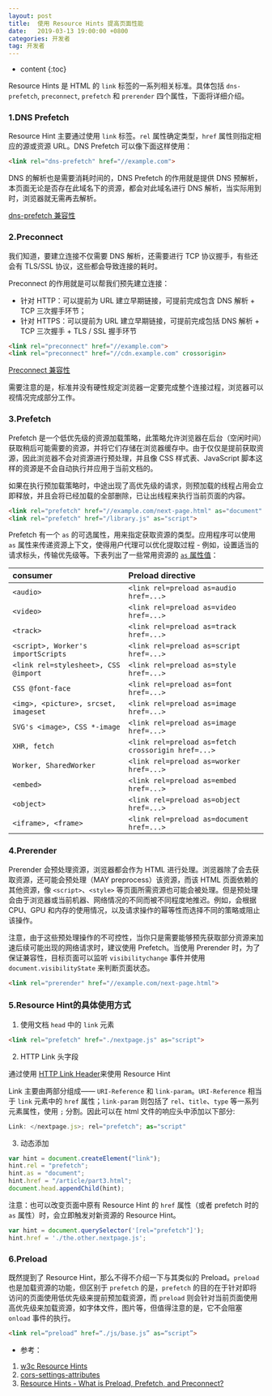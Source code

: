 ```yaml
---
layout: post
title:  使用 Resource Hints 提高页面性能
date:   2019-03-13 19:00:00 +0800
categories: 开发者
tag: 开发者
---
```


* content
{:toc}

Resource Hints 是 HTML 的 `link` 标签的一系列相关标准。具体包括 `dns-prefetch`, `preconnect`, `prefetch` 和 `prerender` 四个属性，下面将详细介绍。

### 1.DNS Prefetch

Resource Hint 主要通过使用 `link` 标签。`rel` 属性确定类型，`href` 属性则指定相应的源或资源 URL。DNS Prefetch 可以像下面这样使用：

```html
<link rel="dns-prefetch" href="//example.com">
```

DNS 的解析也是需要消耗时间的，DNS Prefetch 的作用就是提供 DNS 预解析，本页面无论是否存在此域名下的资源，都会对此域名进行 DNS 解析，当实际用到时，浏览器就无需再去解析。

[dns-prefetch 兼容性](https://caniuse.com/#search=dns-prefetch)

### 2.Preconnect

我们知道，要建立连接不仅需要 DNS 解析，还需要进行 TCP 协议握手，有些还会有 TLS/SSL 协议，这些都会导致连接的耗时。

Preconnect 的作用就是可以帮我们预先建立连接：

* 针对 HTTP：可以提前为 URL 建立早期链接，可提前完成包含 DNS 解析 + TCP 三次握手环节；
* 针对 HTTPS：可以提前为 URL 建立早期链接，可提前完成包括 DNS 解析 + TCP 三次握手 + TLS / SSL 握手环节

```html
<link rel="preconnect" href="//example.com">
<link rel="preconnect" href="//cdn.example.com" crossorigin>
```

[Preconnect 兼容性](https://caniuse.com/#search=Preconnect)

需要注意的是，标准并没有硬性规定浏览器一定要完成整个连接过程，浏览器可以视情况完成部分工作。

### 3.Prefetch

Prefetch 是一个低优先级的资源加载策略，此策略允许浏览器在后台（空闲时间）获取稍后可能需要的资源，并将它们存储在浏览器缓存中。由于仅仅是提前获取资源，因此浏览器不会对资源进行预处理，并且像 CSS 样式表、JavaScript 脚本这样的资源是不会自动执行并应用于当前文档的。

如果在执行预加载策略时，中途出现了高优先级的请求，则预加载的线程占用会立即释放，并且会将已经加载的全部删除，已让出线程来执行当前页面的内容。

```html
<link rel="prefetch" href="//example.com/next-page.html" as="document" crossorigin="use-credentials">
<link rel="prefetch" href="/library.js" as="script">
```

Prefetch 有一个 `as` 的可选属性，用来指定获取资源的类型。应用程序可以使用 `as` 属性来传递资源上下文，使得用户代理可以优化提取过程 - 例如，设置适当的请求标头，传输优先级等。下表列出了一些常用资源的 [`as` 属性值](https://www.w3.org/TR/preload/#as-attribute)：

| consumer | Preload directive |
| :--- | :--- |
| `<audio>` | `<link rel=preload as=audio href=...>` |
| `<video>` | `<link rel=preload as=video href=...>` |
| `<track>` | `<link rel=preload as=track href=...>` |
| `<script>, Worker's importScripts` | `<link rel=preload as=script href=...>` |
| `<link rel=stylesheet>, CSS @import` | `<link rel=preload as=style href=...>` |
| `CSS @font-face` | `<link rel=preload as=font href=...>` |
| `<img>, <picture>, srcset, imageset` | `<link rel=preload as=image href=...>` |
| `SVG's <image>, CSS *-image` | `<link rel=preload as=image href=...>` |
| `XHR, fetch` | `<link rel=preload as=fetch crossorigin href=...>` |
| `Worker, SharedWorker` | `<link rel=preload as=worker href=...>` |
| `<embed>` | `<link rel=preload as=embed href=...>` |
| `<object>` | `<link rel=preload as=object href=...>` |
| `<iframe>, <frame>` | `<link rel=preload as=document href=...>` |

### 4.Prerender

Prerender 会预处理资源，浏览器都会作为 HTML 进行处理。浏览器除了会去获取资源，还可能会预处理（MAY preprocess）该资源，而该 HTML 页面依赖的其他资源，像 `<script>`、`<style>` 等页面所需资源也可能会被处理。但是预处理会由于浏览器或当前机器、网络情况的不同而被不同程度地推迟。例如，会根据 CPU、GPU 和内存的使用情况，以及请求操作的幂等性而选择不同的策略或阻止该操作。

注意，由于这些预处理操作的不可控性，当你只是需要能够预先获取部分资源来加速后续可能出现的网络请求时，建议使用 Prefetch。当使用 Prerender 时，为了保证兼容性，目标页面可以监听 `visibilitychange` 事件并使用 `document.visibilityState` 来判断页面状态。

```html
<link rel="prerender" href="//example.com/next-page.html">
```

### 5.Resource Hint的具体使用方式

1. 使用文档 `head` 中的 `link` 元素

```html
<link rel="prefetch" href="./nextpage.js" as="script">
```

2. HTTP Link 头字段

通过使用 [HTTP Link Header](https://tools.ietf.org/html/rfc5988)来使用 Resource Hint

Link 主要由两部分组成—— `URI-Reference` 和 `link-param`。`URI-Reference` 相当于 `link` 元素中的 `href` 属性；`link-param` 则包括了 `rel`、`title`、`type` 等一系列元素属性，使用 `;` 分割。因此可以在 html 文件的响应头中添加以下部分:

```js
Link: </nextpage.js>; rel="prefetch"; as="script"
```

3. 动态添加

```js
var hint = document.createElement("link");
hint.rel = "prefetch";
hint.as = "document";
hint.href = "/article/part3.html";
document.head.appendChild(hint);
```

注意：也可以改变页面中原有 Resource Hint 的 `href` 属性（或者 prefetch 时的 `as` 属性）时，会立即触发对新资源的 Resource Hint。

```js
var hint = document.querySelector('[rel="prefetch"]');
hint.href = './the.other.nextpage.js';
```

### 6.Preload

既然提到了 Resource Hint，那么不得不介绍一下与其类似的 Preload。`preload` 也是加载资源的功能，但区别于 `prefetch` 的是，`prefetch` 的目的在于针对即将访问的页面使用低优先级来提前预加载资源，而 `preload` 则会针对当前页面使用高优先级来加载资源，如字体文件，图片等，但值得注意的是，它不会阻塞 `onload` 事件的执行。

```html
<link rel=“preload” href=“./js/base.js” as=“script”>
```

* 参考：

1. [w3c Resource Hints](https://www.w3.org/TR/resource-hints/#resource-hints)
2. [cors-settings-attributes](https://html.spec.whatwg.org/multipage/urls-and-fetching.html#cors-settings-attributes)
3. [Resource Hints - What is Preload, Prefetch, and Preconnect?](https://www.keycdn.com/blog/resource-hints)